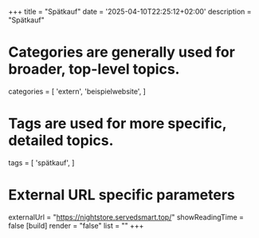 +++
title = "Spätkauf"
date = '2025-04-10T22:25:12+02:00'
description = "Spätkauf"
# Categories are generally used for broader, top-level topics.
categories = [
 'extern',
 'beispielwebsite',
]
# Tags are used for more specific, detailed topics.
tags = [
 'spätkauf',
]
# External URL specific parameters
externalUrl = "https://nightstore.servedsmart.top/"
showReadingTime = false
[build]
render = "false"
list = ""
+++
